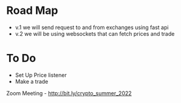 <h1>Road Map</h1>

<ul>
  <li>v.1 we will send request to and from exchanges using fast api</li>
  <li>v.2 we will be using websockets that can fetch prices and trade</li>
</ul>


<h1>To Do</h1>

<ul>
  <li>Set Up Price listener</li>
  <li>Make a trade</li>
</ul>



Zoom Meeting - http://bit.ly/crypto_summer_2022
